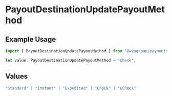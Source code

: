 # PayoutDestinationUpdatePayoutMethod

## Example Usage

```typescript
import { PayoutDestinationUpdatePayoutMethod } from "@wingspan/payments/sdk/models/shared";

let value: PayoutDestinationUpdatePayoutMethod = "Check";
```

## Values

```typescript
"Standard" | "Instant" | "Expedited" | "Check" | "ECheck"
```